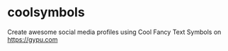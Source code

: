 # coolsymbols
Create awesome social media profiles using Cool Fancy Text Symbols on https://gypu.com
